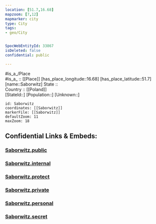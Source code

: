 ```yaml
---
location: [51.7,16.68] 
mapzoom: [7,12] 
mapmarker: city 
type: City
tags:
- geo/City


SpocWebEntityId: 33867
isDeleted: false
confidential: public

---
```

#is_a_/Place  
#is_a_ :: [[Place]] 
[has_place_longitude::16.68] 
[has_place_latitude::51.7] 
[name::Saborwitz] 
State ::  
Country :: [[Poland]]  
[StateId::] 
[Population::] 
[Unknown::] 


```leaflet
id: Saborwitz
coordinates: [[Saborwitz]] 
markerFile: [[Saborwitz]] 
defaultZoom: 11 
maxZoom: 18
```


## Confidential Links & Embeds: 

### [Saborwitz.public](/_public/\Earth\Continent\Europe\Europe~East\Poland\Provinces~Poland\Greater_Poland\CitySaborwitz.public.md) 

### [Saborwitz.internal](/_internal/\Earth\Continent\Europe\Europe~East\Poland\Provinces~Poland\Greater_Poland\CitySaborwitz.internal.md) 

### [Saborwitz.protect](/_protect/\Earth\Continent\Europe\Europe~East\Poland\Provinces~Poland\Greater_Poland\CitySaborwitz.protect.md) 

### [Saborwitz.private](/_private/\Earth\Continent\Europe\Europe~East\Poland\Provinces~Poland\Greater_Poland\CitySaborwitz.private.md) 

### [Saborwitz.personal](/_personal/\Earth\Continent\Europe\Europe~East\Poland\Provinces~Poland\Greater_Poland\CitySaborwitz.personal.md) 

### [Saborwitz.secret](/_secret/\Earth\Continent\Europe\Europe~East\Poland\Provinces~Poland\Greater_Poland\CitySaborwitz.secret.md)

